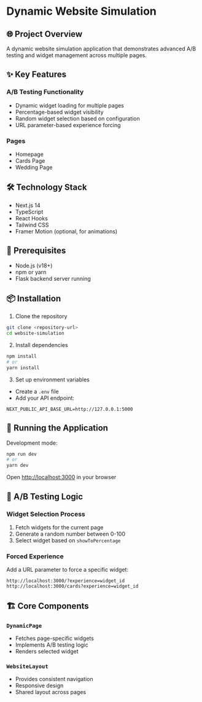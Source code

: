 # Dynamic Website Simulation

## 🌐 Project Overview

A dynamic website simulation application that demonstrates advanced A/B testing and widget management across multiple pages.

## ✨ Key Features

### A/B Testing Functionality
- Dynamic widget loading for multiple pages
- Percentage-based widget visibility
- Random widget selection based on configuration
- URL parameter-based experience forcing

### Pages
- Homepage
- Cards Page
- Wedding Page

## 🛠 Technology Stack

- Next.js 14
- TypeScript
- React Hooks
- Tailwind CSS
- Framer Motion (optional, for animations)

## 🔧 Prerequisites

- Node.js (v18+)
- npm or yarn
- Flask backend server running

## 📦 Installation

1. Clone the repository
```bash
git clone <repository-url>
cd website-simulation
```

2. Install dependencies
```bash
npm install
# or
yarn install
```

3. Set up environment variables
- Create a `.env` file
- Add your API endpoint:
```
NEXT_PUBLIC_API_BASE_URL=http://127.0.0.1:5000
```

## 🚀 Running the Application

Development mode:
```bash
npm run dev
# or
yarn dev
```

Open [http://localhost:3000](http://localhost:3000) in your browser

## 🎲 A/B Testing Logic

### Widget Selection Process
1. Fetch widgets for the current page
2. Generate a random number between 0-100
3. Select widget based on `showToPercentage`

### Forced Experience
Add a URL parameter to force a specific widget:
```
http://localhost:3000/?experience=widget_id
http://localhost:3000/cards?experience=widget_id
```

## 🏗 Core Components

### `DynamicPage`
- Fetches page-specific widgets
- Implements A/B testing logic
- Renders selected widget

### `WebsiteLayout`
- Provides consistent navigation
- Responsive design
- Shared layout across pages